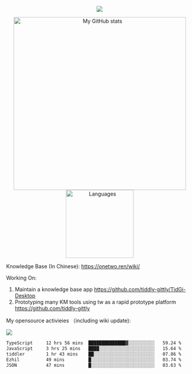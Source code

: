 <a href="https://github.com/linonetwo">
    <p align="center">
        <img src="https://github-profile-trophy.vercel.app/?username=linonetwo&column=7&theme=onedark"/>
    </p>
</a>
<a align="center" href="https://github.com/linonetwo">
  <p align="center">
    <img src="https://github-readme-stats.vercel.app/api?username=linonetwo&show_icons=true&count_private=true" alt="My GitHub stats" width="465"/>
    <img src="https://github-readme-stats.vercel.app/api/top-langs/?username=linonetwo&layout=compact&langs_count=10" alt="Languages" height="183">
  </p>
</a>

Knowledge Base (In Chinese): https://onetwo.ren/wiki/

Working On: 

1. Maintain a knowledge base app https://github.com/tiddly-gittly/TidGi-Desktop
1. Prototyping many KM tools using tw as a rapid prototype platform https://github.com/tiddly-gittly

My opensource activieies （including wiki update):

![](https://visitor-badge.glitch.me/badge?page_id=linonetwo.linonetwo)

<!--START_SECTION:waka-->

```txt
TypeScript     12 hrs 56 mins  ██████████████▓░░░░░░░░░░   59.24 %
JavaScript     3 hrs 25 mins   ████░░░░░░░░░░░░░░░░░░░░░   15.64 %
tiddler        1 hr 43 mins    ██░░░░░░░░░░░░░░░░░░░░░░░   07.86 %
Ezhil          49 mins         █░░░░░░░░░░░░░░░░░░░░░░░░   03.74 %
JSON           47 mins         █░░░░░░░░░░░░░░░░░░░░░░░░   03.63 %
```

<!--END_SECTION:waka-->
